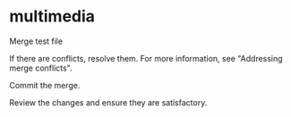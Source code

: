 # multimedia

Merge test file

If there are conflicts, resolve them. For more information, see "Addressing merge conflicts".

Commit the merge.

Review the changes and ensure they are satisfactory.
